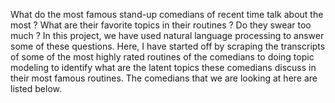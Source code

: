 What do the most famous stand-up comedians of recent time talk about the most ? What are their favorite topics in their routines ? Do they swear too much ?
In this project, we have used natural language processing to answer some of these questions. Here, I have started off by scraping the transcripts of some of the most highly rated routines of the comedians to doing topic modeling to identify what are the latent topics these comedians discuss in their most famous routines. The comedians that we are looking at here are listed below.

